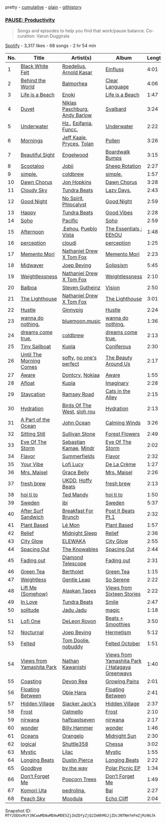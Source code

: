 pretty - [cumulative](/playlists/cumulative/37i9dQZF1DX9UPbR7BUBxr.md) - [plain](/playlists/plain/37i9dQZF1DX9UPbR7BUBxr) - [githistory](https://github.githistory.xyz/mackorone/spotify-playlist-archive/blob/main/playlists/plain/37i9dQZF1DX9UPbR7BUBxr)

### [PAUSE: Productivity](https://open.spotify.com/playlist/37i9dQZF1DX9UPbR7BUBxr)

> Songs and episodes to help you find that work/pause balance\. Co\-curation: Varun Duggirala

[Spotify](https://open.spotify.com/user/spotify) - 3,317 likes - 68 songs - 2 hr 54 min

| No. | Title | Artist(s) | Album | Length |
|---|---|---|---|---|
| 1 | [Black White Felt](https://open.spotify.com/track/5n1HBXOeeKzEfdlEMJ6Tmm) | [Roedelius](https://open.spotify.com/artist/7v5E9zviGMsOGHRdMVmhDc), [Arnold Kasar](https://open.spotify.com/artist/700im8kgUAWwcvUOAqrTWm) | [Einfluss](https://open.spotify.com/album/3UNzfV1VqrqTBTHLa3flUd) | 4:01 |
| 2 | [Behind the World](https://open.spotify.com/track/1VFfA2qwHbInMheWZTingw) | [Balmorhea](https://open.spotify.com/artist/1U0FaHAc4fcwQcYEJFgkm9) | [Clear Language](https://open.spotify.com/album/5z1mF6xLNvsKp132hNxqZ3) | 4:06 |
| 3 | [Life is a Beach](https://open.spotify.com/track/53zk12RpNoKKP4tDGRYYi6) | [Enoki](https://open.spotify.com/artist/1ioPe940lafF8R9ejGRRpW) | [Life is a Beach](https://open.spotify.com/album/0mMSswZ1Yqs6mO1oazYmF2) | 1:47 |
| 4 | [Duvet](https://open.spotify.com/track/1veZkUONsfxYDfqcGo6YbG) | [Niklas Paschburg](https://open.spotify.com/artist/4dTw5svKFBPnfijbi3H9eI), [Andy Barlow](https://open.spotify.com/artist/6TC2SpVp20fhwV7SAVr56o) | [Svalbard](https://open.spotify.com/album/57bDNgzUtAvKaL2wSPnsiF) | 3:24 |
| 5 | [Underwater](https://open.spotify.com/track/78lEAnMeOms1c1FXioIeeu) | [Hz.](https://open.spotify.com/artist/59HCGLavl7XxBSiAdB2L8j), [Epifania](https://open.spotify.com/artist/47OYz3d3DvnXpfaJ7i0z6b), [Funcc.](https://open.spotify.com/artist/3vAvHFXAMYvfj5AO2CoYyX) | [Underwater](https://open.spotify.com/album/12UhzmLUAd5IF165Hl3jSv) | 2:22 |
| 6 | [Mornings](https://open.spotify.com/track/644y88i3U334LMhPoZTcDT) | [Jeff Kaale](https://open.spotify.com/artist/6HbFnvkO1zsyxqyyfbNRwL), [Pryces](https://open.spotify.com/artist/6e4SoZqhV4nKK3pT2JNrkx), [Tolan](https://open.spotify.com/artist/4YSua4qFdfh8JgRxOW9EoC) | [Pollen](https://open.spotify.com/album/3xGQfBTcwFldugMp29gTOw) | 3:26 |
| 7 | [Beautiful Sight](https://open.spotify.com/track/1q7YLk9kfjT50SieSeaMGr) | [Engelwood](https://open.spotify.com/artist/7rgCh0Go1ezmcV75kXQM2T) | [Boardwalk Bumps](https://open.spotify.com/album/0cxjSNYlOa8o8WlqVTwu8T) | 3:15 |
| 8 | [Scootaloo](https://open.spotify.com/track/6pPdSiA17dUM773DCRFhUx) | [Jobii](https://open.spotify.com/artist/2MGL4XU2LCJC47c7VvSwuE) | [Sheep Rotation](https://open.spotify.com/album/6bFbqW19wGg6rdrrMkHowW) | 2:27 |
| 9 | [simple.](https://open.spotify.com/track/0zDK7gAioDcF4g4eEpWYka) | [coldbrew](https://open.spotify.com/artist/7r3gH36F9O5GtmYPYymtLK) | [simple.](https://open.spotify.com/album/6dqUM4SWXJXrzd1lm2BJaG) | 1:57 |
| 10 | [Dawn Chorus](https://open.spotify.com/track/6a06vmzIppjBTTdVrx8t5D) | [Jon Hopkins](https://open.spotify.com/artist/7yxi31szvlbwvKq9dYOmFI) | [Dawn Chorus](https://open.spotify.com/album/09wpxcomjoPy3G0wKpZZzD) | 3:28 |
| 11 | [Cloudy Sky](https://open.spotify.com/track/0Pu5tXngp1meWKE1uRSozW) | [Tundra Beats](https://open.spotify.com/artist/5j4yh8KxZ3yfg1cHsD24qD) | [Lazy Days.](https://open.spotify.com/album/7wWP7n8LylYgQsrEz97fvp) | 2:43 |
| 12 | [Good Night](https://open.spotify.com/track/2mh27Sd7puP6zYWE2dvxGL) | [No Spirit](https://open.spotify.com/artist/4XbnhifKeOnyfTsCInrQsX), [Phlocalyst](https://open.spotify.com/artist/5xJ9q1lHwa8AShRof94oIt) | [Good Night](https://open.spotify.com/album/1BxAOeGLqkXNZgEgfJSf5K) | 2:59 |
| 13 | [Happy](https://open.spotify.com/track/1lgGS20zv4muRDigSOJRfK) | [Tundra Beats](https://open.spotify.com/artist/5j4yh8KxZ3yfg1cHsD24qD) | [Good Vibes](https://open.spotify.com/album/4yi5KnJ4OMysAMfDQHKb6u) | 2:28 |
| 14 | [Soho](https://open.spotify.com/track/2JjaO8uAwauFFxlHrgq8cU) | [Pacific](https://open.spotify.com/artist/5WLsGgfxV206tL7KD41Ft1) | [Soho](https://open.spotify.com/album/4QXI7z0wGzQ8wwW4vMUdzU) | 2:59 |
| 15 | [Afternoon](https://open.spotify.com/track/4Bu0ojjdl9Mc841Y5vMAOb) | [.Eehou](https://open.spotify.com/artist/5n9SautEmQzoC7G47NBta0), [Pueblo Vista](https://open.spotify.com/artist/1p03eo7FG5sXEMs3lGFEwb) | [The Essentials : EEhOU](https://open.spotify.com/album/5ZfMu2FJDBwoQg5yaOgFCr) | 1:48 |
| 16 | [perception](https://open.spotify.com/track/6fVMTxRuHpBL5TwL71HL6R) | [cloudi](https://open.spotify.com/artist/64LHvgl55hJTLXtgaO454g) | [perception](https://open.spotify.com/album/4pMhm2IQ8ojjdvOPpaZA91) | 1:25 |
| 17 | [Memento Mori](https://open.spotify.com/track/6QzjpDOcw3iNEpThhku00y) | [Nathaniel Drew X Tom Fox](https://open.spotify.com/artist/6WYhTsOkDtjLcZlwSrpBGm) | [Memento Mori](https://open.spotify.com/album/5tuCsC7rIetZYlOrfyOQtq) | 2:23 |
| 18 | [Midwayer](https://open.spotify.com/track/6gLsyO69WqFXUYJK5mCaOt) | [Joep Beving](https://open.spotify.com/artist/2VKfXEWzhUi9siHBDTI02Y) | [Solipsism](https://open.spotify.com/album/2BGvT97OGSAivOsOb5PzMa) | 5:45 |
| 19 | [Weightlessness](https://open.spotify.com/track/7HqAhyGH7OHpm2a9UTXIww) | [Nathaniel Drew X Tom Fox](https://open.spotify.com/artist/6WYhTsOkDtjLcZlwSrpBGm) | [Weightlessness](https://open.spotify.com/album/1FLxDwaS1W5nv6eU2DWUwE) | 2:10 |
| 20 | [Balboa](https://open.spotify.com/track/1fs76RZdPTj9kQoptX4UW4) | [Steven Gutheinz](https://open.spotify.com/artist/2pHCm7cvE0ADlPp68tScqW) | [Vision](https://open.spotify.com/album/48aV8DO9dFrbnuIqUhDzFi) | 2:50 |
| 21 | [The Lighthouse](https://open.spotify.com/track/0xCw0LHiXmkgmCkzOWqhuF) | [Nathaniel Drew X Tom Fox](https://open.spotify.com/artist/6WYhTsOkDtjLcZlwSrpBGm) | [The Lighthouse](https://open.spotify.com/album/4GiswPccl2MKtLCwlZ20Ux) | 3:01 |
| 22 | [Hustle](https://open.spotify.com/track/2ItT6Kt0j6lsCQghaB8748) | [Ginnypig](https://open.spotify.com/artist/72bmvqzLz3X1XDJ0eZh61F) | [Hustle](https://open.spotify.com/album/36RbOMJiubjof1uj03ZwkG) | 2:24 |
| 23 | [wanna do nothing.](https://open.spotify.com/track/1rRXlVZUHhwigRtQn1w3Fm) | [bluemoon.music](https://open.spotify.com/artist/0UQaaL0eNaAMwnmcceqFj1) | [wanna do nothing.](https://open.spotify.com/album/2OqUSC9wGmXsmBvmubRwFN) | 1:36 |
| 24 | [dreams come true.](https://open.spotify.com/track/4USjqfvjPVm54YaZs6g8uc) | [coldbrew](https://open.spotify.com/artist/7r3gH36F9O5GtmYPYymtLK) | [dreams come true.](https://open.spotify.com/album/62LXbn400PEKpHZwQWsUBf) | 2:13 |
| 25 | [Tiny Sailboat](https://open.spotify.com/track/6JXipaQpflSAuYIg5cDQ6w) | [Kupla](https://open.spotify.com/artist/7daSp9zXk1dmqNxwKFkL35) | [Coniferous](https://open.spotify.com/album/1VSbrea427FoDmwsvDd7lt) | 2:30 |
| 26 | [Until The Morning Comes](https://open.spotify.com/track/2xKqG7zOZHnUElruzvenl3) | [softy](https://open.spotify.com/artist/0wcen0V8FgQu6xYupnZMbB), [no one's perfect](https://open.spotify.com/artist/4vXVzSSH673xUv5sUmRGYX) | [The Beauty Around Us](https://open.spotify.com/album/1wP2Dwzd5uMCzzGjvCKV8l) | 2:17 |
| 27 | [Aware](https://open.spotify.com/track/2Chh97EQ50NBQneZ2BLaIw) | [Dontcry](https://open.spotify.com/artist/3vzJueN7TkCtYpz1myVmDU), [Nokiaa](https://open.spotify.com/artist/0ikgHu560bYMZOOXFQnRLN) | [Aware](https://open.spotify.com/album/2kL0nBxuAzK2woY4gtsWGq) | 1:55 |
| 28 | [Afloat](https://open.spotify.com/track/4XDlW5QgLKZupaJ5VvacsP) | [Kupla](https://open.spotify.com/artist/7daSp9zXk1dmqNxwKFkL35) | [Imaginary](https://open.spotify.com/album/48hLO6DyflUOXESgg64zOA) | 2:28 |
| 29 | [Staycation](https://open.spotify.com/track/0csvQK4CkxifOBDs3rEHRu) | [Ramsey Road](https://open.spotify.com/artist/6GdTXXdGQ99ZVTnTPkSwLm) | [Cats in the Alley](https://open.spotify.com/album/2Q4EwaUfWI6ZiEPwzOqOZ0) | 2:15 |
| 30 | [Hydration](https://open.spotify.com/track/03DCmsx6VR45Z9qe6pgkYd) | [Birds Of The West](https://open.spotify.com/artist/37qnORF8QfcLsPYb6lRhiq), [sloh rou](https://open.spotify.com/artist/0D4FGltctqk7z1BdC1088j) | [Hydration](https://open.spotify.com/album/35RHe0a6DBNCVFbV986sFJ) | 2:13 |
| 31 | [A Part of the Ocean](https://open.spotify.com/track/7DbzpAXt9fls5zYipE9WAx) | [John Ocean](https://open.spotify.com/artist/0UWgEdhywZEON8EtIBYGoL) | [Calming Winds](https://open.spotify.com/album/5YFsqDM2sTjko8d0DaIath) | 3:26 |
| 32 | [Sitting Still](https://open.spotify.com/track/6BtENACq8EIL1oeqEJVbdR) | [Sullivan Stone](https://open.spotify.com/artist/222vfEjnEFBEZRczs5zUNj) | [Forest Flowers](https://open.spotify.com/album/5qgrCLlPi1VKF1d5P19inO) | 2:49 |
| 33 | [Eye Of The Storm](https://open.spotify.com/track/4DTfDKKSDkUeTWrTdmbSWe) | [Sebastian Kamae](https://open.spotify.com/artist/7GsvnIE0bUBu6WZXO3ryJe), [Mindr](https://open.spotify.com/artist/7AObJiF0vqNNnysunp45om) | [Eye Of The Storm](https://open.spotify.com/album/70BCNQtP6mmhmiXRrp6uKR) | 2:02 |
| 34 | [Flavor](https://open.spotify.com/track/2CAHNVbtpBejt51a6ZdQ2Q) | [Summerfields](https://open.spotify.com/artist/2HuLMxBIMhZuG7QcmfM8b4) | [Flavor](https://open.spotify.com/album/0NT0x4d7phtQvOmamC84Dy) | 2:32 |
| 35 | [Your Vibe](https://open.spotify.com/track/1DM6OEWbOSsaL0eDMQBmhV) | [Lofi Lucy](https://open.spotify.com/artist/2oIGzku5w8Rj3SOFLhShBO) | [De La Crème](https://open.spotify.com/album/7sdDO4v6wf19Kz60IszTap) | 1:27 |
| 36 | [Mrs\. Maisel](https://open.spotify.com/track/1juFN5WAR5kBxbrHe6Sf4u) | [Grace Belly](https://open.spotify.com/artist/2RDpfx1SklZiHjaIsaZ3QW) | [Mrs\. Maisel](https://open.spotify.com/album/14WuuUXHJYrJiGjjOsjuBa) | 2:26 |
| 37 | [fresh brew](https://open.spotify.com/track/0c2OGxZ5mUitYu0nClQBIW) | [UKDD](https://open.spotify.com/artist/14AiEXtiaKk6yF7YO2fap8), [Hoffy Beats](https://open.spotify.com/artist/2z92TjllsDfZLyBjp0SDuq) | [fresh brew](https://open.spotify.com/album/2T1cSabDmh0KMDkZCGvo1S) | 2:13 |
| 38 | [hoj ti to](https://open.spotify.com/track/2qzjYqTA8dwy99L6Mhp91n) | [Ted Mandy](https://open.spotify.com/artist/6zuQeHBicF8rBO33EAf5TI) | [hoj ti to](https://open.spotify.com/album/2UuKxvayuxXBjzi5iSVuFO) | 1:50 |
| 39 | [Sweden](https://open.spotify.com/track/70kcSc9uLi1raZ6BtDJkQA) | [ibi](https://open.spotify.com/artist/6P06yTsM3UACEZDIVCdwt6) | [Sweden](https://open.spotify.com/album/0JOe5cV0SRcNhQwff49twg) | 5:37 |
| 40 | [After Surf Sandwich](https://open.spotify.com/track/0PMlGvzeLrQ27h8oGyfGMV) | [Breakfast For Brunch](https://open.spotify.com/artist/4qLyv8RotSOSjWze2rJD7O) | [Post It Beats Pt.1](https://open.spotify.com/album/7ajrWkAMXtm6aosZeWiSe4) | 2:32 |
| 41 | [Plant Based](https://open.spotify.com/track/5sZYbMFFIS4raZVntbfOfZ) | [Lé Mon](https://open.spotify.com/artist/3U3NnVCyS9UfVmCIHpb7Bo) | [Plant Based](https://open.spotify.com/album/2Ep5JJmZhnzaWMK1K33QX2) | 1:57 |
| 42 | [Relief](https://open.spotify.com/track/1A0kkBkOz7kMyyaYegwysl) | [Midnight Sleep](https://open.spotify.com/artist/6FGYiM51juEWqEWi53MDYS) | [Relief](https://open.spotify.com/album/1JVTYybTxlKDYFs7VcxN8b) | 2:36 |
| 43 | [City Glow](https://open.spotify.com/track/08MUoQtJnUQjEfFO6Nyv5a) | [ELEWAKA](https://open.spotify.com/artist/3bT6shoIAYz5Flwmni0gnq) | [City Glow](https://open.spotify.com/album/2zZYmrXtRsIElvMmWtOA7d) | 2:55 |
| 44 | [Spacing Out](https://open.spotify.com/track/6L5crMBk3Sm1oB7GcGtmo1) | [The Knowables](https://open.spotify.com/artist/3L3ZWJ86I4ip3wn4zuDvrI) | [Spacing Out](https://open.spotify.com/album/5hE8ZK0cuu8oLp6K8uEtdP) | 2:44 |
| 45 | [Fading out](https://open.spotify.com/track/35vYyQ06TPM7hiUtNt5Bs3) | [Diamond Telescope](https://open.spotify.com/artist/5y5QOzvDd6odh8MWPt5G79) | [Fading out](https://open.spotify.com/album/1X8oEGczTQOJi9PWeC4mwa) | 2:31 |
| 46 | [Green Tea](https://open.spotify.com/track/6x2rtY6FC6YizEpvUVKj6o) | [Bertholet](https://open.spotify.com/artist/2igm2vmbeYibaElfyvj9XQ) | [Green Tea](https://open.spotify.com/album/2rGcNBHziENr3UfAIXiwkw) | 1:15 |
| 47 | [Weightless](https://open.spotify.com/track/65Uo3C5r9GJMPsiRa6uzMV) | [Gentle Leap](https://open.spotify.com/artist/0vTq6p4BHWx0EQnecyGugw) | [So Serene](https://open.spotify.com/album/0l30rC4MLaOtlsfOcisQL6) | 2:22 |
| 48 | [Lift Me \(Somehow\)](https://open.spotify.com/track/5xg4pqB1l4LdI46Jw9qgtU) | [Alaskan Tapes](https://open.spotify.com/artist/5GHBk4xcO1UqlbyrUXv5dq) | [Views from Sixteen Stories](https://open.spotify.com/album/5W0f89f4bEX9dgbkk1UgmL) | 2:22 |
| 49 | [In Love](https://open.spotify.com/track/16Pc6ZWQZxwc8wLzF2VZUf) | [Tundra Beats](https://open.spotify.com/artist/5j4yh8KxZ3yfg1cHsD24qD) | [Smile](https://open.spotify.com/album/4mXCEus360pAz7z3uF5dp6) | 2:47 |
| 50 | [solitude](https://open.spotify.com/track/2UonTNnl58lV6nvxQQ0Ly3) | [Jadu Jadu](https://open.spotify.com/artist/2Oe3qtPntosByl21BCcUSc) | [magic](https://open.spotify.com/album/1jZz5EeVbLzHfhDLDQmPKZ) | 1:18 |
| 51 | [Lofi One](https://open.spotify.com/track/2FvHJmr7XOhmNI9Dch2x4R) | [DeLeon Rovon](https://open.spotify.com/artist/5CY40uLhxYpHIWjaMozKNb) | [Beats + Smoothies](https://open.spotify.com/album/7zcmnWx6KOoqYxr0oQ0EJt) | 3:50 |
| 52 | [Nocturnal](https://open.spotify.com/track/1nVHPEb7S4kVlNygXcJ3tU) | [Joep Beving](https://open.spotify.com/artist/2VKfXEWzhUi9siHBDTI02Y) | [Hermetism](https://open.spotify.com/album/3kHd7wS71L5WVLzkz7O8yU) | 5:12 |
| 53 | [Felted](https://open.spotify.com/track/0pc7pvoTQFPebXtWw35AK2) | [Tom Doolie](https://open.spotify.com/artist/4C7NcNb9V6lakzMGHQlm8i), [nobuddy](https://open.spotify.com/artist/05Vk6pbfFkjyz9cTEvb45v) | [Felted October](https://open.spotify.com/album/5vIvFrE4zGmZq2Fveo3ar4) | 1:51 |
| 54 | [Views from Yamashita Park](https://open.spotify.com/track/2jcfdXuo45Jl4RP5gWtUxc) | [Nathan Kawanishi](https://open.spotify.com/artist/2Jo4Zz3YTkRH5hq65BFMqe) | [Views from Yamashita Park / Hatagaya Greenways](https://open.spotify.com/album/4pdN4RfKX8F3r8q2OIbREL) | 1:40 |
| 55 | [Coasting](https://open.spotify.com/track/7JIRlDcPu3HwNedizSrRoG) | [Devon Rea](https://open.spotify.com/artist/5r4pQdeOkSMx1y2NNMDSlu) | [Growing Pains](https://open.spotify.com/album/6d35dyULlXBI0kRPEyKT3Y) | 2:01 |
| 56 | [Floating Between](https://open.spotify.com/track/6nqOGykFeVWsM3Okw3V73C) | [Obie Hans](https://open.spotify.com/artist/59WcuCFVwOnZdOUvAHW1NV) | [Floating Between](https://open.spotify.com/album/1igMIVWhheDDTcSE6y9tjh) | 2:41 |
| 57 | [Hidden Village](https://open.spotify.com/track/1XlLmcGawSaHSysOg5YPbq) | [Slacker Jack's](https://open.spotify.com/artist/3IYkO05jx2ouEKrI90Fml0) | [Hidden Village](https://open.spotify.com/album/3vr5I9Jb9vgRuFsRfTfhnQ) | 2:37 |
| 58 | [Frost](https://open.spotify.com/track/61Ti0m8GexReFbEj02jcOr) | [Oatmello](https://open.spotify.com/artist/0YAkOkbeAPiS35qyouiM4O) | [Frost](https://open.spotify.com/album/0xw1B9mtodHCWSHqRVRWQu) | 2:10 |
| 59 | [nirwana](https://open.spotify.com/track/7Iu0d7ORgRU1CcDymzVPck) | [halfpastseven](https://open.spotify.com/artist/7IA63FK0TU9WZO5bPZS2hk) | [nirwana](https://open.spotify.com/album/2plF1M083P6jysg6ODjBNj) | 2:17 |
| 60 | [wonder](https://open.spotify.com/track/0Jnusm5HFoW6RaWHGnadtI) | [Billy Hammer](https://open.spotify.com/artist/5xeMVXkveG9VsUdcZweo3N) | [wonder](https://open.spotify.com/album/6c1UrlE8aTQ0Ft3fAWgalo) | 1:46 |
| 61 | [Oceans](https://open.spotify.com/track/5ow7kw6f9wh82887rlrnTD) | [Orangelo](https://open.spotify.com/artist/6rGGEz9rM3t9SeOvwLJNIT) | [Midnight Sun](https://open.spotify.com/album/61ggX6ltMrTBy7fv96Bbip) | 2:30 |
| 62 | [logical](https://open.spotify.com/track/3E87Le6IN9RYKhgRfJp3BN) | [Shuttle358](https://open.spotify.com/artist/1scitKDOobvcQlJb8DdP4n) | [Chessa](https://open.spotify.com/album/3vnNHitqzdPjWNBNGuZSrl) | 3:02 |
| 63 | [Mystic](https://open.spotify.com/track/1NRSiBSxPdrwyuCLeEhRvA) | [Lilac](https://open.spotify.com/artist/3wKV11EdqfY7lFaUeDUEC1) | [Mystic](https://open.spotify.com/album/5IRAzD6GLmmdceauEy33Il) | 1:55 |
| 64 | [Longing Beats](https://open.spotify.com/track/2S8x2UmgZFqGNPQxe2zLL4) | [Dustin Pierce](https://open.spotify.com/artist/5sTFuoodmdQo8VONj2XL4z) | [Longing Beats](https://open.spotify.com/album/1GuLPS3yf1YOdrpnweE0b9) | 2:22 |
| 65 | [Goodbye](https://open.spotify.com/track/2C4pl7JiNTV0Ae9wd1H8IS) | [by the way](https://open.spotify.com/artist/3W3rHemC3V9S6AspSRpZgo) | [Polar Picnic EP](https://open.spotify.com/album/3qSG7nuarahG2siS04UBPr) | 1:34 |
| 66 | [Don’t Forget Me](https://open.spotify.com/track/3OjultkM3CXtK0JFmCO5Ux) | [Popcorn Trees](https://open.spotify.com/artist/3dENObUHDNLm5lxRoPn2p1) | [Don’t Forget Me](https://open.spotify.com/album/6x2eS7AgwuPqpGkbb3jloG) | 1:49 |
| 67 | [Komori Uta](https://open.spotify.com/track/5d0Znm8jnIPkHy54i1OeGu) | [pedrolina.](https://open.spotify.com/artist/2mFdkJcl12IZARwSKYhOjx) | [Bai](https://open.spotify.com/album/0gbH2AB8ATXvDZh9TkOJaB) | 2:27 |
| 68 | [Peach Sky](https://open.spotify.com/track/553ntYSPcu70QIRXtBjAHD) | [Moodula](https://open.spotify.com/artist/6e76Meb8yRDdpn42QfFeOh) | [Echo Cliff](https://open.spotify.com/album/5iPfYQFToHZYZMQHVZf9el) | 2:04 |

Snapshot ID: `MTY2ODUxMzY3NCwwMDAwMDAwMDE5ZjZmZDYyZjQ2ZmNhMGJjZDc3NTNmYmFmZjMzNGJk`
